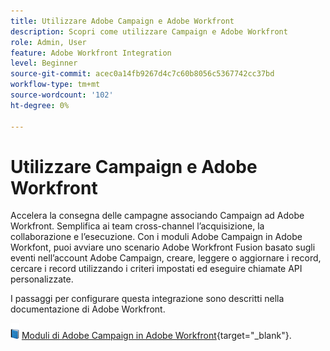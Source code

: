 ```yaml
---
title: Utilizzare Adobe Campaign e Adobe Workfront
description: Scopri come utilizzare Campaign e Adobe Workfront
role: Admin, User
feature: Adobe Workfront Integration
level: Beginner
source-git-commit: acec0a14fb9267d4c7c60b8056c5367742cc37bd
workflow-type: tm+mt
source-wordcount: '102'
ht-degree: 0%

---
```


# Utilizzare Campaign e Adobe Workfront

Accelera la consegna delle campagne associando Campaign ad Adobe Workfront. Semplifica ai team cross-channel l’acquisizione, la collaborazione e l’esecuzione. Con i moduli Adobe Campaign in Adobe Workfont, puoi avviare uno scenario Adobe Workfront Fusion basato sugli eventi nell’account Adobe Campaign, creare, leggere o aggiornare i record, cercare i record utilizzando i criteri impostati ed eseguire chiamate API personalizzate.


I passaggi per configurare questa integrazione sono descritti nella documentazione di Adobe Workfront.


![](../assets/do-not-localize/book.png) [Moduli di Adobe Campaign in Adobe Workfront](https://experienceleague.adobe.com/docs/workfront/using/adobe-workfront-fusion/fusion-apps-and-modules/adobe-campaign-classic-connector.html){target="_blank"}.




